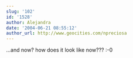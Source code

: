 ```yaml
---
slug: '102'
id: '1528'
author: Alejandra
date: '2004-06-21 08:55:12'
author_url: http://www.geocities.com/npreciosa
---
```

...and now? how does it look like now??? :-0
